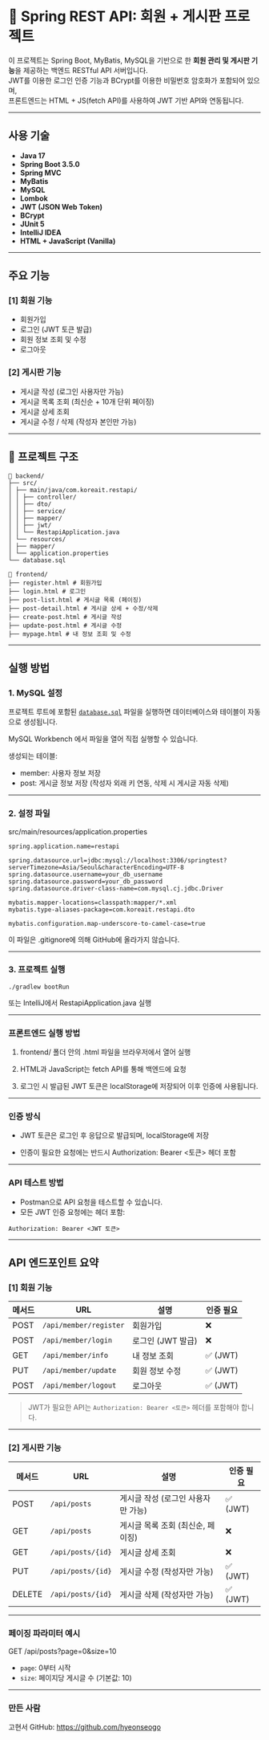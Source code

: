 # 📘 Spring REST API: 회원 + 게시판 프로젝트

이 프로젝트는 Spring Boot, MyBatis, MySQL을 기반으로 한 **회원 관리 및 게시판 기능**을 제공하는 백엔드 RESTful API 서버입니다.  
JWT를 이용한 로그인 인증 기능과 BCrypt를 이용한 비밀번호 암호화가 포함되어 있으며,  
프론트엔드는 HTML + JS(fetch API)를 사용하여 JWT 기반 API와 연동됩니다.

---

## 사용 기술

- **Java 17**
- **Spring Boot 3.5.0**
- **Spring MVC**
- **MyBatis**
- **MySQL**
- **Lombok**
- **JWT (JSON Web Token)**
- **BCrypt**
- **JUnit 5**
- **IntelliJ IDEA**
- **HTML + JavaScript (Vanilla)**

---

## 주요 기능

### [1] 회원 기능

- 회원가입
- 로그인 (JWT 토큰 발급)
- 회원 정보 조회 및 수정
- 로그아웃

### [2] 게시판 기능

- 게시글 작성 (로그인 사용자만 가능)
- 게시글 목록 조회 (최신순 + 10개 단위 페이징)
- 게시글 상세 조회
- 게시글 수정 / 삭제 (작성자 본인만 가능)

---

## 📁 프로젝트 구조

```
📁 backend/
├── src/
│ ├── main/java/com.koreait.restapi/
│ │ ├── controller/
│ │ ├── dto/
│ │ ├── service/
│ │ ├── mapper/
│ │ ├── jwt/
│ │ └── RestapiApplication.java
│ └── resources/
│ ├── mapper/
│ └── application.properties
└── database.sql

📁 frontend/
├── register.html # 회원가입
├── login.html # 로그인
├── post-list.html # 게시글 목록 (페이징)
├── post-detail.html # 게시글 상세 + 수정/삭제
├── create-post.html # 게시글 작성
├── update-post.html # 게시글 수정
├── mypage.html # 내 정보 조회 및 수정
```

---

## 실행 방법

### 1. MySQL 설정
프로젝트 루트에 포함된 [`database.sql`](./database.sql) 파일을 실행하면 데이터베이스와 테이블이 자동으로 생성됩니다.

MySQL Workbench 에서 파일을 열어 직접 실행할 수 있습니다.

생성되는 테이블:
- member: 사용자 정보 저장
- post: 게시글 정보 저장 (작성자 외래 키 연동, 삭제 시 게시글 자동 삭제)

---

### 2. 설정 파일
src/main/resources/application.properties
```
spring.application.name=restapi

spring.datasource.url=jdbc:mysql://localhost:3306/springtest?serverTimezone=Asia/Seoul&characterEncoding=UTF-8
spring.datasource.username=your_db_username
spring.datasource.password=your_db_password
spring.datasource.driver-class-name=com.mysql.cj.jdbc.Driver

mybatis.mapper-locations=classpath:mapper/*.xml
mybatis.type-aliases-package=com.koreait.restapi.dto

mybatis.configuration.map-underscore-to-camel-case=true
```
이 파일은 .gitignore에 의해 GitHub에 올라가지 않습니다.

---

### 3. 프로젝트 실행
```
./gradlew bootRun
```
또는 IntelliJ에서 RestapiApplication.java 실행

---
### 프론트엔드 실행 방법
1. frontend/ 폴더 안의 .html 파일을 브라우저에서 열어 실행

2. HTML과 JavaScript는 fetch API를 통해 백엔드에 요청

3. 로그인 시 발급된 JWT 토큰은 localStorage에 저장되어 이후 인증에 사용됩니다.

---

### 인증 방식
- JWT 토큰은 로그인 후 응답으로 발급되며, localStorage에 저장

- 인증이 필요한 요청에는 반드시 Authorization: Bearer <토큰> 헤더 포함

---

### API 테스트 방법
- Postman으로 API 요청을 테스트할 수 있습니다.
- 모든 JWT 인증 요청에는 헤더 포함:
```
Authorization: Bearer <JWT 토큰>
```
---
## API 엔드포인트 요약

### [1] 회원 기능

| 메서드 | URL                         | 설명                         | 인증 필요 |
|--------|------------------------------|------------------------------|-----------|
| POST   | `/api/member/register`       | 회원가입                     | ❌        |
| POST   | `/api/member/login`          | 로그인 (JWT 발급)            | ❌        |
| GET    | `/api/member/info`           | 내 정보 조회                 | ✅ (JWT)  |
| PUT    | `/api/member/update`         | 회원 정보 수정               | ✅ (JWT)  |
| POST   | `/api/member/logout`         | 로그아웃                     | ✅ (JWT)  |

>  JWT가 필요한 API는 `Authorization: Bearer <토큰>` 헤더를 포함해야 합니다.

---

###  [2] 게시판 기능

| 메서드 | URL                   | 설명                                  | 인증 필요 |
|--------|------------------------|---------------------------------------|-----------|
| POST   | `/api/posts`           | 게시글 작성 (로그인 사용자만 가능)    | ✅ (JWT)  |
| GET    | `/api/posts`           | 게시글 목록 조회 (최신순, 페이징)     | ❌        |
| GET    | `/api/posts/{id}`      | 게시글 상세 조회                       | ❌        |
| PUT    | `/api/posts/{id}`      | 게시글 수정 (작성자만 가능)           | ✅ (JWT)  |
| DELETE | `/api/posts/{id}`      | 게시글 삭제 (작성자만 가능)           | ✅ (JWT)  |

---

### 페이징 파라미터 예시

GET /api/posts?page=0&size=10

- `page`: 0부터 시작
- `size`: 페이지당 게시글 수 (기본값: 10)

---

### 만든 사람
고현서
GitHub: https://github.com/hyeonseogo






